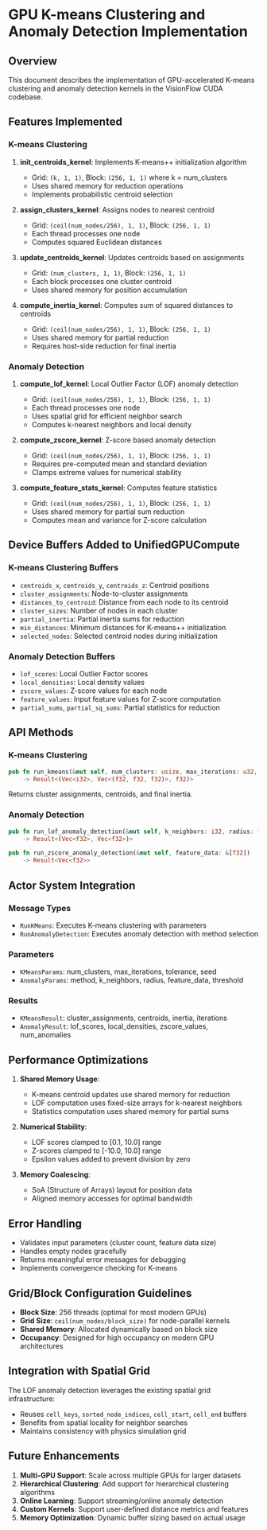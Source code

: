 # GPU K-means Clustering and Anomaly Detection Implementation

## Overview

This document describes the implementation of GPU-accelerated K-means clustering and anomaly detection kernels in the VisionFlow CUDA codebase.

## Features Implemented

### K-means Clustering

1. **init_centroids_kernel**: Implements K-means++ initialization algorithm
   - Grid: `(k, 1, 1)`, Block: `(256, 1, 1)` where k = num_clusters
   - Uses shared memory for reduction operations
   - Implements probabilistic centroid selection

2. **assign_clusters_kernel**: Assigns nodes to nearest centroid
   - Grid: `(ceil(num_nodes/256), 1, 1)`, Block: `(256, 1, 1)`
   - Each thread processes one node
   - Computes squared Euclidean distances

3. **update_centroids_kernel**: Updates centroids based on assignments
   - Grid: `(num_clusters, 1, 1)`, Block: `(256, 1, 1)`
   - Each block processes one cluster centroid
   - Uses shared memory for position accumulation

4. **compute_inertia_kernel**: Computes sum of squared distances to centroids
   - Grid: `(ceil(num_nodes/256), 1, 1)`, Block: `(256, 1, 1)`
   - Uses shared memory for partial reduction
   - Requires host-side reduction for final inertia

### Anomaly Detection

1. **compute_lof_kernel**: Local Outlier Factor (LOF) anomaly detection
   - Grid: `(ceil(num_nodes/256), 1, 1)`, Block: `(256, 1, 1)`
   - Each thread processes one node
   - Uses spatial grid for efficient neighbor search
   - Computes k-nearest neighbors and local density

2. **compute_zscore_kernel**: Z-score based anomaly detection
   - Grid: `(ceil(num_nodes/256), 1, 1)`, Block: `(256, 1, 1)`
   - Requires pre-computed mean and standard deviation
   - Clamps extreme values for numerical stability

3. **compute_feature_stats_kernel**: Computes feature statistics
   - Grid: `(ceil(num_nodes/256), 1, 1)`, Block: `(256, 1, 1)`
   - Uses shared memory for partial sum reduction
   - Computes mean and variance for Z-score calculation

## Device Buffers Added to UnifiedGPUCompute

### K-means Clustering Buffers
- `centroids_x`, `centroids_y`, `centroids_z`: Centroid positions
- `cluster_assignments`: Node-to-cluster assignments
- `distances_to_centroid`: Distance from each node to its centroid
- `cluster_sizes`: Number of nodes in each cluster
- `partial_inertia`: Partial inertia sums for reduction
- `min_distances`: Minimum distances for K-means++ initialization
- `selected_nodes`: Selected centroid nodes during initialization

### Anomaly Detection Buffers
- `lof_scores`: Local Outlier Factor scores
- `local_densities`: Local density values
- `zscore_values`: Z-score values for each node
- `feature_values`: Input feature values for Z-score computation
- `partial_sums`, `partial_sq_sums`: Partial statistics for reduction

## API Methods

### K-means Clustering
```rust
pub fn run_kmeans(&mut self, num_clusters: usize, max_iterations: u32, tolerance: f32, seed: u32) 
    -> Result<(Vec<i32>, Vec<(f32, f32, f32)>, f32)>
```

Returns cluster assignments, centroids, and final inertia.

### Anomaly Detection
```rust
pub fn run_lof_anomaly_detection(&mut self, k_neighbors: i32, radius: f32) 
    -> Result<(Vec<f32>, Vec<f32>)>

pub fn run_zscore_anomaly_detection(&mut self, feature_data: &[f32]) 
    -> Result<Vec<f32>>
```

## Actor System Integration

### Message Types
- `RunKMeans`: Executes K-means clustering with parameters
- `RunAnomalyDetection`: Executes anomaly detection with method selection

### Parameters
- `KMeansParams`: num_clusters, max_iterations, tolerance, seed
- `AnomalyParams`: method, k_neighbors, radius, feature_data, threshold

### Results  
- `KMeansResult`: cluster_assignments, centroids, inertia, iterations
- `AnomalyResult`: lof_scores, local_densities, zscore_values, num_anomalies

## Performance Optimizations

1. **Shared Memory Usage**:
   - K-means centroid updates use shared memory for reduction
   - LOF computation uses fixed-size arrays for k-nearest neighbors
   - Statistics computation uses shared memory for partial sums

2. **Numerical Stability**:
   - LOF scores clamped to [0.1, 10.0] range
   - Z-scores clamped to [-10.0, 10.0] range
   - Epsilon values added to prevent division by zero

3. **Memory Coalescing**:
   - SoA (Structure of Arrays) layout for position data
   - Aligned memory accesses for optimal bandwidth

## Error Handling

- Validates input parameters (cluster count, feature data size)
- Handles empty nodes gracefully
- Returns meaningful error messages for debugging
- Implements convergence checking for K-means

## Grid/Block Configuration Guidelines

- **Block Size**: 256 threads (optimal for most modern GPUs)
- **Grid Size**: `ceil(num_nodes/block_size)` for node-parallel kernels
- **Shared Memory**: Allocated dynamically based on block size
- **Occupancy**: Designed for high occupancy on modern GPU architectures

## Integration with Spatial Grid

The LOF anomaly detection leverages the existing spatial grid infrastructure:
- Reuses `cell_keys`, `sorted_node_indices`, `cell_start`, `cell_end` buffers
- Benefits from spatial locality for neighbor searches
- Maintains consistency with physics simulation grid

## Future Enhancements

1. **Multi-GPU Support**: Scale across multiple GPUs for larger datasets
2. **Hierarchical Clustering**: Add support for hierarchical clustering algorithms
3. **Online Learning**: Support streaming/online anomaly detection
4. **Custom Kernels**: Support user-defined distance metrics and features
5. **Memory Optimization**: Dynamic buffer sizing based on actual usage